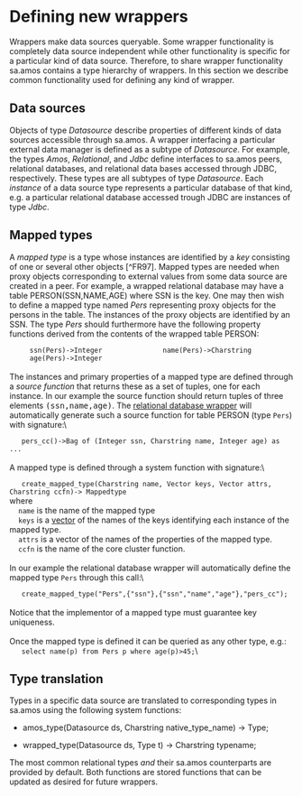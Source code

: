 # Defining new wrappers

Wrappers make data sources queryable. Some wrapper functionality is completely data source independent while other functionality is specific for a particular kind of data source. Therefore, to share wrapper functionality sa.amos contains a type hierarchy of wrappers. In this section we describe common functionality used for defining any kind of wrapper.

## Data sources

Objects of type *Datasource* describe properties of different kinds of data sources accessible through sa.amos. A wrapper interfacing a particular external data manager is defined as a subtype of *Datasource*. For example, the types *Amos*, *Relational*, and *Jdbc* define interfaces to sa.amos peers, relational databases, and relational data bases accessed through JDBC, respectively. These types are all subtypes of type *Datasource*. Each *instance* of a data source type represents a particular database of that kind, e.g. a particular relational database accessed trough JDBC are instances of type *Jdbc*.

## Mapped types

A *mapped type* is a type whose instances are identified by a *key* consisting of one or several other objects [^FR97]. Mapped types are needed when proxy objects corresponding to external values from some data source are created in a peer. For example, a wrapped relational database may have a table PERSON(SSN,NAME,AGE) where SSN is the key. One may then wish to define a mapped type named *Pers* representing proxy objects for the persons in the table. The instances of the proxy objects are identified by an SSN. The type *Pers* should furthermore have the following property functions derived from the contents of the wrapped table PERSON:

`     ssn(Pers)->Integer               name(Pers)->Charstring               age(Pers)->Integer`\
\
 The instances and primary properties of a mapped type are defined
through a *source function* that returns these as a set of tuples, one
for each instance. In our example the source function should return
tuples of three elements <span style="font-family:
        monospace;">(ssn,name,age)</span>. The [relational database
wrapper](#relational) will automatically generate such a source function
for table PERSON (type `Pers`) with signature:\

`   pers_cc()->Bag of (Integer ssn, Charstring name, Integer age) as ...`\
\
 A mapped type is defined through a system function with signature:\

`   create_mapped_type(Charstring name, Vector keys, Vector attrs, Charstring ccfn)-> Mappedtype`\
 where\
     `name` is the name of the mapped type\
     `keys` is a [vector](#vector) of the names of the keys identifying
each instance of the mapped type.\
     `attrs` is a vector of the names of the properties of the mapped
type.\
     `ccfn` is the name of the core cluster function.\
\
 In our example the relational database wrapper will automatically
define the mapped type `Pers` through this call:\

`   create_mapped_type("Pers",{"ssn"},{"ssn","name","age"},"pers_cc");       `\
\
 Notice that the implementor of a mapped type must guarantee key
uniqueness.\
\
 Once the mapped type is defined it can be queried as any other type,
e.g.:\
 `   select name(p) from Pers p where age(p)>45;`\

## Type translation

Types in a specific data source are translated to corresponding types in
sa.amos using the following system functions:

-   amos_type(Datasource ds, Charstring native_type_name) -> Type;




<!-- -->

-   wrapped_type(Datasource ds, Type t) -> Charstring typename;


The most common relational types *and* their sa.amos counterparts are
provided by default. Both functions are stored functions that can be
updated as desired for future wrappers. <span
style="font-family: Times New Roman;">\
 </span>
